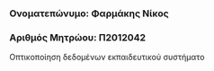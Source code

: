 ### Ονοματεπώνυμο: Φαρμάκης Νίκος
### Αριθμός Μητρώου: Π2012042
Οπτικοποίηση δεδομένων εκπαιδευτικού συστήματο
